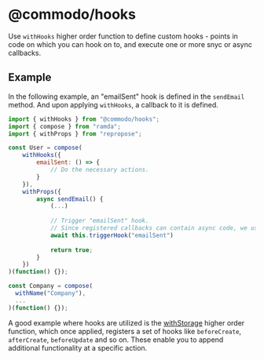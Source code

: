 # @commodo/hooks

Use `withHooks` higher order function to define custom hooks - points in code on which you can hook on to, and execute one or more snyc or async callbacks.

## Example
In the following example, an "emailSent" hook is defined in the `sendEmail` method. And upon applying `withHooks`, a callback to it is defined.

```js
import { withHooks } from "@commodo/hooks";
import { compose } from "ramda";
import { withProps } from "repropose";

const User = compose(
    withHooks({
        emailSent: () => {
            // Do the necessary actions.
        }
    }),
    withProps({
        async sendEmail() {
            (...)
            
            // Trigger "emailSent" hook.
            // Since registered callbacks can contain async code, we use await keyword.
            await this.triggerHook("emailSent")
            
            return true;
        }
    })
)(function() {});

const Company = compose(
  withName("Company"),
  ...
)(function() {});
```

A good example where hooks are utilized is the [withStorage](../fields-storage) higher order function, which once applied, registers a set of hooks like `beforeCreate`, `afterCreate`, `beforeUpdate` and so on. These enable you to append additional functionality at a specific action.
